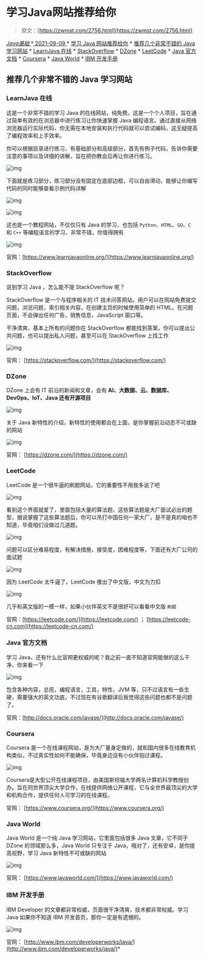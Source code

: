 <!--yml
category: 未分类
date: 0001-01-01 00:00:00
-->

# 学习Java网站推荐给你

> 原文：[https://zwmst.com/2756.html](https://zwmst.com/2756.html)

   [ *Java基础* ](https://zwmst.com/java%e5%9f%ba%e7%a1%80)*[ <time datetime="2021-09-09T09:11:22+08:00"> 2021-09-09 </time> ](https://zwmst.com/2756.html)  *   [学习 Java 网站推荐给你](#学习-java-网站推荐给你)
    *   [推荐几个非常不错的 Java 学习网站](#推荐几个非常不错的-java-学习网站)
        *   [LearnJava 在线](#learnjava-在线)
        *   [StackOverflow](#stackoverflow)
        *   [DZone](#dzone)
        *   [LeetCode](#leetcode)
        *   [Java 官方文档](#java-官方文档)
        *   [Coursera](#coursera)
        *   [Java World](#java-world)
        *   [IBM 开发手册](#ibm-开发手册)

## 推荐几个非常不错的 Java 学习网站

### LearnJava 在线

这是一个非常不错的学习 Java 的在线网站，纯免费。这是一个个人项目，旨在通过简单有效的在浏览器中进行练习让你快速掌握 Java 编程语言。通过直接从网络浏览器运行实际代码，你无需在本地安装和执行代码就可以尝试编码，这无疑提高了编程效率和上手效率。

你可以根据目录进行练习，有基础部分和高级部分，首先有例子代码，告诉你需要注意的事项以及详细的讲解，旨在把你教会后再让你进行练习。

![img](img/1e3beb7d2165d806142ab6a7eca08959.png)

下面就是练习部分，练习部分没有固定在底部边框，可以自由滑动，能够让你编写代码的同时能够查看示例代码详解

![img](img/25f14dbac9f33883a18fee614976c820.png)

![img](img/ec3d8282e11cd50ea438c326048a10fd.png)

这也是一个教程网站，不仅仅只有 Java 的学习，也包括 `Python`、`HTML`、`GO`、`C` 和 `C++` 等编程语言的学习，非常不错，你值得拥有

![img](img/78f83f0a24a5487b6ae12ec459bb1469.png)

官网：[https://www.learnjavaonline.org/](https://www.learnjavaonline.org/)

### StackOverflow

说到学习 Java ，怎么能不提 StackOverflow 呢？

StackOverflow 是一个与程序相关的 IT 技术问答网站。用户可以在网站免费提交问题，浏览问题，索引相关内容，在创建主页的时候使用简单的 HTML。在问题页面，不会弹出任何广告，销售信息，JavaScript 窗口等。

干净清爽，基本上所有的问题你在 StackOverflow 都能找到答案，你可以提出公共问题，也可以提出私人问题，甚至可以在 StackOverflow 上找工作

![img](img/1d55035ee07a8604b644cee788455df2.png)

官网： [https://stackoverflow.com/](https://stackoverflow.com/)

### DZone

DZone 上会有 IT 前沿的新闻和文章，会有 **AI、大数据、云、数据库、DevOps、IoT、Java 还有开源项目**

![img](img/ff6cee787876cc828590794a4c65903e.png)

关于 Java 新特性的介绍，新特性的使用都会在上面，是你掌握前沿动态不可或缺的网站

![img](img/6aa7dc098c875ec33cf89f18c76e6fa0.png)

官网： [https://dzone.com/](https://dzone.com/)

### LeetCode

LeetCode 是一个很牛逼的刷题网站，它的重要性不用我多说了吧

![img](img/0e026d2851e9b21df9d978e6f5237c8a.png)

看到这个界面就爱了，里面包括大量的算法题，这些算法题是大厂面试必出的题型，据说掌握了这些算法题后，你可以吊打中国任何一家大厂，是不是真的咱也不知道，毕竟咱们没做过几道题。

![img](img/fbda216555b19725557cc62aab9c3695.png)

问题可以区分难易程度，有解决措施，接受度，困难程度等，下面还有大厂公司的面试题

![img](img/3682e6c744f894ad43f43178875dc92d.png)

因为 LeetCode 太牛逼了，LeetCode 推出了中文版，中文为力扣

![img](img/0b102821487cecff83daec72448c4a7b.png)

几乎和英文版的一模一样，如果小伙伴英文不是很好可以看看中文版 `刷题`

官网：[https://leetcode.com/](https://leetcode.com/) ； [https://leetcode-cn.com](https://leetcode-cn.com/)

### Java 官方文档

学习 Java，还有什么比官网更权威的呢？我之前一直不知道官网能做的这么干净，你来看一下

![img](img/16ab09fc16aef59e01aa04f08150dcde.png)

包含各种内容，总揽，编程语言，工具，特性，JVM 等，只不过语言有一些生硬，需要强大的英文功底，不过现在有谷歌翻译后我觉得这些问题也都不是问题了。

官网：[http://docs.oracle.com/javase/](http://docs.oracle.com/javase/)

### Coursera

Coursera 是一个在线课程网站，是为大厂量身定做的，就和国内很多在线教育机构类似，不过真实性如何不能确保，毕竟身边没有小伙伴抱过课程。

![img](img/4c3d6bfa85567c7ebfe5b1f01eb41d36.png)

Coursera是大型公开在线课程项目，由美国斯坦福大学两名计算机科学教授创办。旨在同世界顶尖大学合作，在线提供网络公开课程，它与全世界最顶尖的大学和机构合作，提供任何人可学习的在线课程。

官网： [https://www.coursera.org/](https://www.coursera.org/)

### Java World

Java World 是一个纯 Java 学习网站，它里面包括很多 Java 文章，它不同于 DZone 的领域那么多，Java World 只专注于 Java，哦对了，还有安卓，是你提高视野，学习 Java 新特性不可或缺的网站

![img](img/421133eca5cd7791aada305d064ecb9a.png)

官网： [https://www.javaworld.com/](https://www.javaworld.com/)

### IBM 开发手册

IBM Developer 的文章都非常权威，页面很干净清爽，技术都非常权威。学习 Java 如果你不知道 IBM 开发首页，那你一定是有遗憾的。

![img](img/f209757b431d311e2615dd06c780f1db.png)

官网： [http://www.ibm.com/developerworks/java/](http://www.ibm.com/developerworks/java/)*